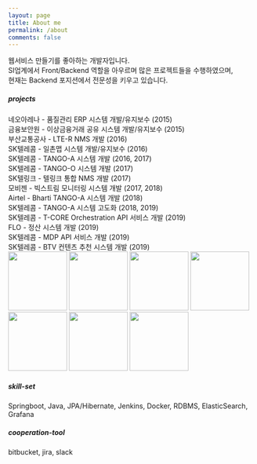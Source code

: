 ```yaml
---
layout: page
title: About me
permalink: /about
comments: false
---
```


<div class="row justify-content-between">
<div class="col-md-8 pr-5">

<p>웹서비스 만들기를 좋아하는 개발자입니다.<br>  
SI업계에서 Front/Backend 역할을 아우르며 많은 프로젝트들을 수행하였으며,<br>  
현재는 Backend 포지션에서 전문성을 키우고 있습니다.</p>

<p class="mb-5">
<h5>projects</h5>
네오아레나 - 품질관리 ERP 시스템 개발/유지보수 (2015) <br>
금융보안원 - 이상금융거래 공유 시스템 개발/유지보수 (2015) <br>
부산교통공사 - LTE-R NMS 개발 (2016) <br>
SK텔레콤 - 일촌맵 시스템 개발/유지보수 (2016) <br>
SK텔레콤 - TANGO-A 시스템 개발 (2016, 2017) <br>
SK텔레콤 - TANGO-O 시스템 개발 (2017) <br>
SK텔링크 - 텔링크 통합 NMS 개발 (2017) <br>
모비젠 - 빅스트림 모니터링 시스템 개발 (2017, 2018) <br>
Airtel - Bharti TANGO-A 시스템 개발 (2018) <br>
SK텔레콤 - TANGO-A 시스템 고도화 (2018, 2019) <br>
SK텔레콤 - T-CORE Orchestration API 서비스 개발 (2019) <br>
FLO - 정산 시스템 개발 (2019) <br>
SK텔레콤 - MDP API 서비스 개발 (2019) <br>
SK텔레콤 - BTV 컨텐츠 추천 시스템 개발 (2019) <br>

<!-- portfolio img -->
<div class="mt-5 mb-5">
<img src="{{site.baseurl}}/assets/images/neoarena.jpg" width="120" alt="" />
<img src="{{site.baseurl}}/assets/images/fsi.jpg" width="120" alt="" />
<img src="{{site.baseurl}}/assets/images/bmetro.jpg" width="120" alt="" />
<img src="{{site.baseurl}}/assets/images/skt.png" width="120" alt="" />
<img src="{{site.baseurl}}/assets/images/airtel.png" width="120" alt="" />
<img src="{{site.baseurl}}/assets/images/mobigen.png" width="120" alt="" />
<img src="{{site.baseurl}}/assets/images/flo.png" width="120" alt="" />
</div>
</p>

</div>

<div class="col-md-4">
<div class="sticky-top sticky-top-80">

<h5>skill-set</h5>
<p>Springboot, Java, JPA/Hibernate, Jenkins, Docker, RDBMS, ElasticSearch, Grafana</p>
<h5>cooperation-tool</h5>
<p>bitbucket, jira, slack</p>
<!-- <h5>keyword</h5>

<button class="btn btn-success">Spring</button> 
<button class="btn btn-primary">JAVA</button> 
<button class="btn btn-info">REST API</button> 
<button class="btn btn-secondary">MSA</button> -->
</div>
</div>
</div>

